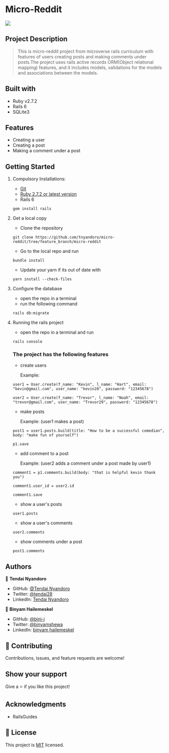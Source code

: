 # Micro-Reddit
![](https://img.shields.io/badge/Microverse-blueviolet)

## Project Description

> This is micro-reddit project from microverse rails curriculum with features of users creating posts and making comments under posts.The project uses rails active records ORM(Object relational mapping) features, and it includes models, validations for the models and associations between the models.

## Built with
- Ruby v2.7.2
- Rails 6
- SQLite3

## Features
- Creating a user
- Creating a post
- Making a comment under a post

## Getting Started

1. Compulsory Installations:
    - [Git](https://www.theodinproject.com/courses/foundations/lessons/setting-up-git)
    - [Ruby 2.7.2 or latest version](https://www.theodinproject.com/courses/ruby-programming/lessons/installing-ruby-ruby-programming)
    - Rails 6
    ```
    gem install rails
    ```
2. Get a local copy

    - Clone the repository
    ```
    git clone https://github.com/tnyandoro/micro-reddit/tree/feature_branch/micro-reddit
    ```
    - Go to the local repo and run 
    ```
    bundle install
    ```
    - Update your yarn if its out of date with 
    ```
    yarn install --check-files
    ```

3. Configure the database
    - open the repo in a terminal
    - run the following command
    ```
    rails db:migrate
    ```
4. Running the rails project
    - open the repo in a terminal and run
    ```
    rails console
    ```
    ### The project has the following features
    - create users

        Example: 
    ```
    user1 = User.create(f_name: "Kevin", l_name: "Hart", email: "kevin@gmail.com", user_name: "kevin28", password: "12345678")

    user2 = User.create(f_name: "Trevor", l_name: "Noah", email: "trevor@gmail.com", user_name: "Trevor29", password: "12345678")
    ```
    - make posts

        Example: (user1 makes a post)
    ```
    post1 = user1.posts.build(title: "How to be a successful comedian", body: "make fun of yourself")

    p1.save
    ```
    - add comment to a post
    
        Example: (user2 adds a comment under a post made by user1)
    ```
    comment1 = p1.comments.build(body: "that is helpful kevin thank you")

    comment1.user_id = user2.id

    comment1.save
    ```
    - show a user's posts
    ```
    user1.posts
    ```
    - show a user's comments
    ```
    user2.comments
    ```

    - show comments under a post
    ```
    post1.comments
    ```
## Authors

👤 **Tendai Nyandoro**

- GitHub: [@Tendai Nyandoro](https://github.com/tnyandoro)
- Twitter: [@tendai28](https://twitter.com/tendai28)
- LinkedIn: [Tendai Nyandoro](https://www.linkedin.com/in/tendai-nyandoro/)

👤 **Binyam Hailemeskel**

- GitHub: [@bini-i](https://github.com/bini-i)
- Twitter: [@binyamshewa](https://twitter.com/binyamshewa)
- LinkedIn: [binyam hailemeskel](https://www.linkedin.com/in/bini-i/)
## 🤝 Contributing

Contributions, issues, and feature requests are welcome!

## Show your support

Give a ⭐️ if you like this project!

## Acknowledgments

- RailsGuides


## 📝 License

This project is [MIT](./LICENSE) licensed.
